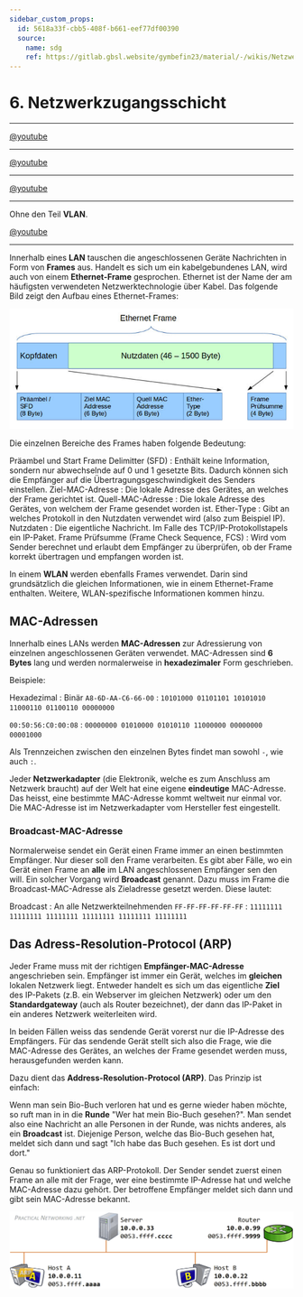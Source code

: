 ```yaml
---
sidebar_custom_props:
  id: 5618a33f-cbb5-408f-b661-eef77df00390
  source:
    name: sdg
    ref: https://gitlab.gbsl.website/gymbefin23/material/-/wikis/Netzwerke/Die-Netzzugangsschicht,-Frames-und-ARP
---
```


# 6. Netzwerkzugangsschicht


<Answer type="state" webKey="65810b52-2edd-42ba-85ab-051af7dd1e41" label="Barbeitet?" />

---

<Answer type="state" webKey="103f3876-8c6e-4427-8331-d680c8ba2a5d" label="Gesehen?" />

[@youtube](https://www.youtube-nocookie.com/embed/gYN2qN11-wE)

---
<Answer type="state" webKey="817cfd63-1257-491a-9aa6-bd4f4424d8fe" label="Gesehen?" />

[@youtube](https://www.youtube-nocookie.com/embed/JI9Zm2tbUoE)

---
<Answer type="state" webKey="2a1fd649-537e-45ad-9bd3-95d595ef21a8" label="Gesehen?" />

[@youtube](https://www.youtube-nocookie.com/embed/AhOU2eOpmX0)

---
<Answer type="state" webKey="9faf9dc5-f531-402f-834d-ad24906757d7" label="Gesehen?" />

Ohne den Teil **VLAN**.

[@youtube](https://www.youtube-nocookie.com/embed/G7GyWjJtjNs)

---



Innerhalb eines **LAN** tauschen die angeschlossenen Geräte Nachrichten in Form von **Frames** aus. Handelt es sich um ein kabelgebundenes LAN, wird auch von einem **Ethernet-Frame** gesprochen. Ethernet ist der Name der am häufigsten verwendeten Netzwerktechnologie über Kabel. Das folgende Bild zeigt den Aufbau eines Ethernet-Frames:

![ethernet_MAC_frame](images/ethernet_MAC_frame.jpg)

Die einzelnen Bereiche des Frames haben folgende Bedeutung:

Präambel und Start Frame Delimitter (SFD)
: Enthält keine Information, sondern nur abwechselnde auf 0 und 1 gesetzte Bits. Dadurch können sich die Empfänger auf die Übertragungsgeschwindigkeit des Senders einstellen.
Ziel-MAC-Adresse
: Die lokale Adresse des Gerätes, an welches der Frame gerichtet ist.
Quell-MAC-Adresse
: Die lokale Adresse des Gerätes, von welchem der Frame gesendet worden ist.
Ether-Type
: Gibt an welches Protokoll in den Nutzdaten verwendet wird (also zum Beispiel IP).
Nutzdaten
: Die eigentliche Nachricht. Im Falle des TCP/IP-Protokollstapels ein IP-Paket.
Frame Prüfsumme (Frame Check Sequence, FCS)
: Wird vom Sender berechnet und erlaubt dem Empfänger zu überprüfen, ob der Frame korrekt übertragen und empfangen worden ist.

In einem **WLAN** werden ebenfalls Frames verwendet. Darin sind grundsätzlich die gleichen Informationen, wie in einem Ethernet-Frame enthalten. Weitere, WLAN-spezifische Informationen kommen hinzu.

## MAC-Adressen
Innerhalb eines LANs werden **MAC-Adressen** zur Adressierung von einzelnen angeschlossenen Geräten verwendet. MAC-Adressen sind **6 Bytes** lang und werden normalerweise in **hexadezimaler** Form geschrieben.

Beispiele:

Hexadezimal
: Binär
`A8-6D-AA-C6-66-00`
: `10101000 01101101 10101010 11000110 01100110 00000000`

`00:50:56:C0:00:08`
: `00000000 01010000 01010110 11000000 00000000 00001000`

Als Trennzeichen zwischen den einzelnen Bytes findet man sowohl `-`, wie auch `:`.

Jeder **Netzwerkadapter** (die Elektronik, welche es zum Anschluss am Netzwerk braucht) auf der Welt hat eine eigene **eindeutige** MAC-Adresse. Das heisst, eine bestimmte MAC-Adresse kommt weltweit nur einmal vor. Die MAC-Adresse ist im Netzwerkadapter vom Hersteller fest eingestellt.

### Broadcast-MAC-Adresse
Normalerweise sendet ein Gerät einen Frame immer an einen bestimmten Empfänger. Nur dieser soll den Frame verarbeiten. Es gibt aber Fälle, wo ein Gerät einen Frame an **alle** im LAN angeschlossenen Empfänger sen den will. Ein solcher Vorgang wird **Broadcast** genannt. Dazu muss im Frame die Broadcast-MAC-Adresse als Zieladresse gesetzt werden. Diese lautet:

Broadcast
: An alle Netzwerkteilnehmenden
`FF-FF-FF-FF-FF-FF`
: `11111111 11111111 11111111 11111111 11111111 11111111`

## Das Adress-Resolution-Protocol (ARP)

Jeder Frame muss mit der richtigen **Empfänger-MAC-Adresse** angeschrieben sein. Empfänger ist immer ein Gerät, welches im **gleichen** lokalen Netzwerk liegt. Entweder handelt es sich um das eigentliche **Ziel** des IP-Pakets (z.B. ein Webserver im gleichen Netzwerk) oder um den **Standardgateway** (auch als Router bezeichnet), der dann das IP-Paket in ein anderes Netzwerk weiterleiten wird.

In beiden Fällen weiss das sendende Gerät vorerst nur die IP-Adresse des Empfängers. Für das sendende Gerät stellt sich also die Frage, wie die MAC-Adresse des Gerätes, an welches der Frame gesendet werden muss, herausgefunden werden kann.

Dazu dient das **Address-Resolution-Protocol (ARP)**. Das Prinzip ist einfach:

Wenn man sein Bio-Buch verloren hat und es gerne wieder haben möchte, so ruft man in in die **Runde** "Wer hat mein Bio-Buch gesehen?". Man sendet also eine Nachricht an alle Personen in der Runde, was nichts anderes, als ein **Broadcast** ist. Diejenige Person, welche das Bio-Buch gesehen hat, meldet sich dann und sagt "Ich habe das Buch gesehen. Es ist dort und dort."

Genau so funktioniert das ARP-Protokoll. Der Sender sendet zuerst einen Frame an alle mit der Frage, wer eine bestimmte IP-Adresse hat und welche MAC-Adresse dazu gehört. Der betroffene Empfänger meldet sich dann und gibt sein MAC-Adresse bekannt.

![](images/arp-process.gif)
